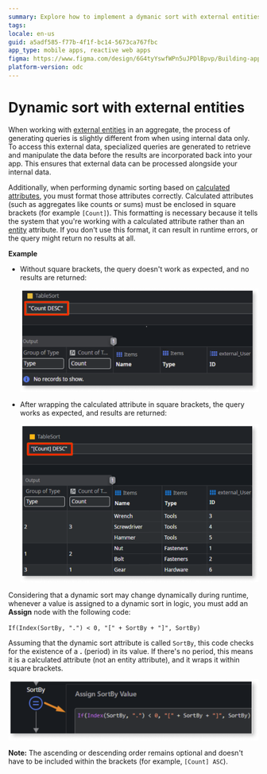 ```yaml
---
summary: Explore how to implement a dymanic sort with external entities in aggregates using OutSystems Developer Cloud (ODC).
tags:
locale: en-us
guid: a5adf585-f77b-4f1f-bc14-5673ca767fbc
app_type: mobile apps, reactive web apps
figma: https://www.figma.com/design/6G4tyYswfWPn5uJPDlBpvp/Building-apps?node-id=6084-6
platform-version: odc
---
```


# Dynamic sort with external entities

When working with [external entities](../../../integration-with-systems/external-databases/intro.md) in an aggregate, the process of generating queries is slightly different from when using internal data only. To access this external data, specialized queries are generated to retrieve and manipulate the data before the results are incorporated back into your app. This ensures that external data can be processed alongside your internal data.

Additionally, when performing dynamic sorting based on [calculated attributes](calculated-attribute-create.md), you must format those attributes correctly. Calculated attributes (such as aggregates like counts or sums) must be enclosed in square brackets (for example `[Count]`). This formatting is necessary because it tells the system that you're working with a calculated attribute rather than an [entity](../../../building-apps/data/modeling/entity.md) attribute. If you don't use this format, it can result in runtime errors, or the query might return no results at all.

**Example**

* Without square brackets, the query doesn't work as expected, and no results are returned:

  ![Screenshot showing a query without square brackets around the calculated attribute, resulting in no records being shown.](images/dynamic-sort-noresults-odcs.png "Query without square brackets returns no results")

* After wrapping the calculated attribute in square brackets, the query works as expected, and results are returned:

  ![Screenshot showing a query with square brackets around the calculated attribute, resulting in records being shown.](images/dynamic-sort-results-odcs.png "Query with square brackets returns results")

Considering that a dynamic sort may change dynamically during runtime, whenever a value is assigned to a dynamic sort in logic, you must add an **Assign** node with the following code:

   `If(Index(SortBy, ".") < 0, "[" + SortBy + "]", SortBy)`

Assuming that the dynamic sort attribute is called `SortBy`, this code checks for the existence of a **.** (period) in its value. If there's no period, this means it is a calculated attribute (not an entity attribute), and it wraps it within square brackets.

![Screenshot of an Assign node with code to wrap the SortBy value in square brackets if it does not contain a period.](images/dynamic-sort-assign-odcs.png "Assign node for dynamic sort")

**Note:** The ascending or descending order remains optional and doesn't have to be included within the brackets (for example, `[Count] ASC`).
